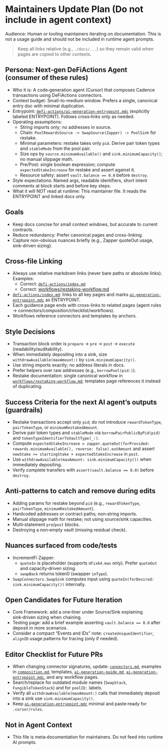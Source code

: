 # Maintainers Update Plan (Do not include in agent context)

Audience: Human or tooling maintainers iterating on documentation. This is not a usage guide and should not be included in runtime agent prompts.

> Keep all links relative (e.g., `./docs/...`) so they remain valid when pages are copied to other contexts.

## Persona: Next‑gen DeFiActions Agent (consumer of these rules)
- Who it is: A code‑generation agent (Cursor) that composes Cadence transactions using DeFiActions connectors.
- Context budget: Small-to-medium window. Prefers a single, canonical entry doc with minimal duplication.
- Entrypoint: [`defi-actions/ai-generation-entrypoint.mdc`](./defi-actions/ai-generation-entrypoint.mdc) (explicitly labeled ENTRYPOINT). Follows cross‑links only as needed.
- Operating assumptions:
  - String imports only; no addresses in source.
  - Chain: `PoolRewardsSource -> SwapSource(Zapper) -> PoolSink` for restake.
  - Minimal parameters: restake takes only `pid`. Derive pair token types and `stableMode` from the pool pair.
  - Size ops by `source.minimumAvailable()` and `sink.minimumCapacity()`; no manual slippage math.
  - Pre/Post: single boolean expression; compute `expectedStakeIncrease` for restake and assert against it.
  - Resource safety: assert `vault.balance == 0.0` before `destroy`.
- Style expectations: Named args, readable identifiers, short intent comments at block starts and before key steps.
- What it will NOT read at runtime: This maintainer file. It reads the ENTRYPOINT and linked docs only.

## Goals
- Keep docs concise for small context windows, but accurate to current contracts.
- Reduce redundancy: Prefer canonical pages and cross-linking.
- Capture non-obvious nuances briefly (e.g., Zapper quoteOut usage, sink-driven sizing).

## Cross-file Linking
- Always use relative markdown links (never bare paths or absolute links). Examples:
  - Correct: [`defi-actions/index.md`](./defi-actions/index.md)
  - Correct: [workflows/restaking-workflow.md](./defi-actions/workflows/restaking-workflow.md)
- [`defi-actions/index.md`](./defi-actions/index.md): links to all key pages and marks [`ai-generation-entrypoint.mdc`](./defi-actions/ai-generation-entrypoint.mdc) as ENTRYPOINT.
- Each guidance page ends with cross-links to related pages (agent rules → connectors/composition/checklist/workflows).
- Workflows reference connectors and templates by anchors.

## Style Decisions
- Transaction block order is `prepare` → `pre` → `post` → `execute` (readability/auditability).
- When immediately depositing into a sink, size `withdrawAvailable(maxAmount:)` by `sink.minimumCapacity()`.
- Use string imports exactly; no address literals in docs.
- Prefer helpers over raw addresses (e.g., `borrowPool(pid:)`).
- Restake documentation: single canonical workflow in [`workflows/restaking-workflow.md`](./defi-actions/workflows/restaking-workflow.md); templates page references it instead of duplicating.

## Success Criteria for the next AI agent’s outputs (guardrails)
- Restake transactions accept only `pid`; do not introduce `rewardTokenType`, `pairTokenType`, or `minimumRestakedAmount`.
- Derive pair token types and `stableMode` via `borrowPairPublicByPid(pid)` and `tokenTypeIdentifierToVaultType(_:)`.
- Compute `expectedStakeIncrease = zapper.quoteOut(forProvided: rewards.minimumAvailable(), reverse: false).outAmount` and assert `newStake >= startingStake + expectedStakeIncrease` in `post`.
- Use `withdrawAvailable(maxAmount: sink.minimumCapacity())` when immediately depositing.
- Verify complete transfers with `assert(vault.balance == 0.0)` before `destroy`.

## Anti‑patterns to catch and remove during edits
- Adding params for restake beyond `pid` (e.g., `rewardTokenType`, `pairTokenType`, `minimumRestakedAmount`).
- Hardcoded addresses or contract paths; non‑string imports.
- Manual slippage math for restake; not using source/sink capacities.
- Multi‑statement `pre`/`post` blocks.
- Destroying a non‑empty vault (missing residual check).

## Nuances surfaced from code/tests
- IncrementFi Zapper:
  - `quoteIn` is placeholder (supports `UFix64.max` only). Prefer `quoteOut` and capacity‑driven sizing.
  - `swapBack` returns token0 (swapper `inType`).
- `SwapConnectors.SwapSink` computes input using `quoteIn(forDesired: sink.minimumCapacity())` internally.

## Open Candidates for Future Iteration
- Core Framework: add a one‑liner under Source/Sink explaining sink‑driven sizing when chaining.
- Testing page: add a brief example asserting `vault.balance == 0.0` after deposit in more scenarios.
- Consider a compact “Events and IDs” note: `createUniqueIdentifier`, `alignID` usage patterns for tracing (only if needed).

## Editor Checklist for Future PRs
- When changing connector signatures, update: [`connectors.md`](./defi-actions/connectors.md), examples in [`composition.md`](./defi-actions/composition.md), templates, [`ai-generation-guide.md`](./defi-actions/ai-generation-guide.md), [`ai-generation-entrypoint.mdc`](./defi-actions/ai-generation-entrypoint.mdc), and any workflow pages.
- Search/replace for outdated module names (`SwapStack`, `FungibleTokenStack`) and for `poolID:` labels.
- Verify all `withdrawAvailable(maxAmount:)` calls that immediately deposit into a sink use `sink.minimumCapacity()`.
- Keep [`ai-generation-entrypoint.mdc`](./defi-actions/ai-generation-entrypoint.mdc) minimal and paste‑ready for `.cursor/rules`. 

## Not in Agent Context
- This file is meta‑documentation for maintainers. Do not feed into runtime AI prompts. 
